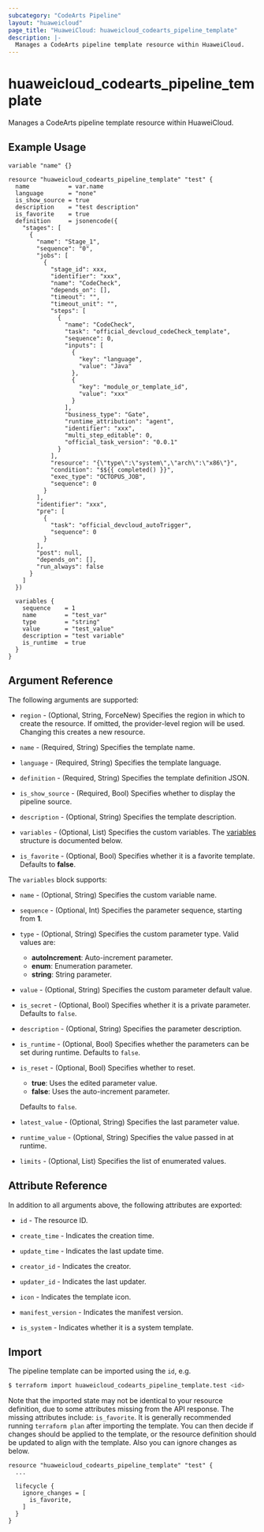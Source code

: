 ```yaml
---
subcategory: "CodeArts Pipeline"
layout: "huaweicloud"
page_title: "HuaweiCloud: huaweicloud_codearts_pipeline_template"
description: |-
  Manages a CodeArts pipeline template resource within HuaweiCloud.
---
```


# huaweicloud_codearts_pipeline_template

Manages a CodeArts pipeline template resource within HuaweiCloud.

## Example Usage

```hcl
variable "name" {}

resource "huaweicloud_codearts_pipeline_template" "test" {
  name           = var.name
  language       = "none"
  is_show_source = true
  description    = "test description"
  is_favorite    = true
  definition     = jsonencode({
    "stages": [
      {
        "name": "Stage_1",
        "sequence": "0",
        "jobs": [
          {
            "stage_id": xxx,
            "identifier": "xxx",
            "name": "CodeCheck",
            "depends_on": [],
            "timeout": "",
            "timeout_unit": "",
            "steps": [
              {
                "name": "CodeCheck",
                "task": "official_devcloud_codeCheck_template",
                "sequence": 0,
                "inputs": [
                  {
                    "key": "language",
                    "value": "Java"
                  },
                  {
                    "key": "module_or_template_id",
                    "value": "xxx"
                  }
                ],
                "business_type": "Gate",
                "runtime_attribution": "agent",
                "identifier": "xxx",
                "multi_step_editable": 0,
                "official_task_version": "0.0.1"
              }
            ],
            "resource": "{\"type\":\"system\",\"arch\":\"x86\"}",
            "condition": "$${{ completed() }}",
            "exec_type": "OCTOPUS_JOB",
            "sequence": 0
          }
        ],
        "identifier": "xxx",
        "pre": [
          {
            "task": "official_devcloud_autoTrigger",
            "sequence": 0
          }
        ],
        "post": null,
        "depends_on": [],
        "run_always": false
      }
    ]
  })
  
  variables {
    sequence    = 1
    name        = "test_var"
    type        = "string"
    value       = "test_value"
    description = "test variable"
    is_runtime  = true
  }
}
```

## Argument Reference

The following arguments are supported:

* `region` - (Optional, String, ForceNew) Specifies the region in which to create the resource.
  If omitted, the provider-level region will be used.
  Changing this creates a new resource.

* `name` - (Required, String) Specifies the template name.

* `language` - (Required, String) Specifies the template language.

* `definition` - (Required, String) Specifies the template definition JSON.

* `is_show_source` - (Required, Bool) Specifies whether to display the pipeline source.

* `description` - (Optional, String) Specifies the template description.

* `variables` - (Optional, List) Specifies the custom variables.
  The [variables](#variables_struct) structure is documented below.

* `is_favorite` - (Optional, Bool) Specifies whether it is a favorite template. Defaults to **false**.

<a name="variables_struct"></a>
The `variables` block supports:

* `name` - (Optional, String) Specifies the custom variable name.

* `sequence` - (Optional, Int) Specifies the parameter sequence, starting from **1**.

* `type` - (Optional, String) Specifies the custom parameter type.
  Valid values are:
  + **autoIncrement**: Auto-increment parameter.
  + **enum**: Enumeration parameter.
  + **string**: String parameter.

* `value` - (Optional, String) Specifies the custom parameter default value.

* `is_secret` - (Optional, Bool) Specifies whether it is a private parameter. Defaults to `false`.

* `description` - (Optional, String) Specifies the parameter description.

* `is_runtime` - (Optional, Bool) Specifies whether the parameters can be set during runtime. Defaults to `false`.

* `is_reset` - (Optional, Bool) Specifies whether to reset.
  + **true**: Uses the edited parameter value.
  + **false**: Uses the auto-increment parameter.

  Defaults to `false`.

* `latest_value` - (Optional, String) Specifies the last parameter value.

* `runtime_value` - (Optional, String) Specifies the value passed in at runtime.

* `limits` - (Optional, List) Specifies the list of enumerated values.

## Attribute Reference

In addition to all arguments above, the following attributes are exported:

* `id` - The resource ID.

* `create_time` - Indicates the creation time.

* `update_time` - Indicates the last update time.

* `creator_id` - Indicates the creator.

* `updater_id` - Indicates the last updater.

* `icon` - Indicates the template icon.

* `manifest_version` - Indicates the manifest version.

* `is_system` - Indicates whether it is a system template.

## Import

The pipeline template can be imported using the `id`, e.g.

```bash
$ terraform import huaweicloud_codearts_pipeline_template.test <id>
```

Note that the imported state may not be identical to your resource definition, due to some attributes missing from the
API response. The missing attributes include: `is_favorite`.
It is generally recommended running `terraform plan` after importing the template.
You can then decide if changes should be applied to the template, or the resource definition should be updated to
align with the template. Also you can ignore changes as below.

```hcl
resource "huaweicloud_codearts_pipeline_template" "test" {
  ...

  lifecycle {
    ignore_changes = [
      is_favorite,
    ]
  }
}
```
